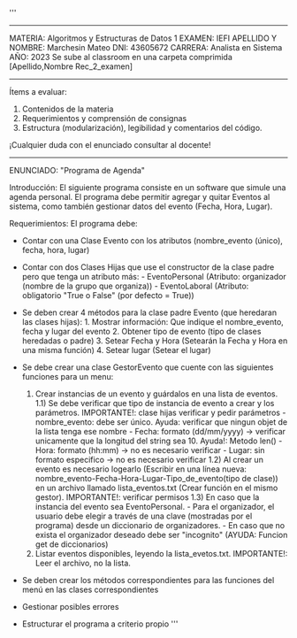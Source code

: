 '''

---

MATERIA: Algoritmos y Estructuras de Datos 1
EXAMEN: IEFI
APELLIDO Y NOMBRE: Marchesin Mateo
DNI: 43605672
CARRERA: Analista en Sistema
AÑO: 2023
Se sube al classroom en una carpeta comprimida [Apellido,Nombre Rec_2_examen]

---

Ítems a evaluar:

1.  Contenidos de la materia
2.  Requerimientos y comprensión de consignas
3.  Estructura (modularización), legibilidad y comentarios del código.

¡Cualquier duda con el enunciado consultar al docente!

---

ENUNCIADO: "Programa de Agenda"

Introducción:
El siguiente programa consiste en un software que simule una agenda personal.
El programa debe permitir agregar y quitar Eventos al sistema, como también gestionar datos del evento (Fecha, Hora, Lugar).

Requerimientos:
El programa debe:

-   Contar con una Clase Evento con los atributos (nombre_evento (único), fecha, hora, lugar)
-   Contar con dos Clases Hijas que use el constructor de la clase padre pero que tenga un atributo más: - EventoPersonal (Atributo: organizador (nombre de la grupo que organiza)) - EventoLaboral (Atributo: obligatorio "True o False" (por defecto = True))
-   Se deben crear 4 métodos para la clase padre Evento (que heredaran las clases hijas): 1. Mostrar información: Que indique el nombre_evento, fecha y lugar del evento 2. Obtener tipo de evento (tipo de clases heredadas o padre) 3. Setear Fecha y Hora (Setearán la Fecha y Hora en una misma función) 4. Setear lugar (Setear el lugar)

-   Se debe crear una clase GestorEvento que cuente con las siguientes funciones para un menu:

    1.  Crear instancias de un evento y guárdalos en una lista de eventos.
        1.1) Se debe verificar que tipo de instancia de evento a crear y los parámetros. IMPORTANTE!: clase hijas verificar y pedir parámetros - nombre_evento: debe ser único. Ayuda: verificar que ningun objet de la lista tenga ese nombre - Fecha: formato (dd/mm/yyyy) -> verificar unicamente que la longitud del string sea 10. Ayuda!: Metodo len() - Hora: formato (hh:mm) -> no es necesario verificar - Lugar: sin formato especifico -> no es necesario verificar
        1.2) Al crear un evento es necesario logearlo (Escribir en una línea nueva: nombre_evento-Fecha-Hora-Lugar-Tipo_de_evento(tipo de clase))
        en un archivo llamado lista_eventos.txt (Crear función en el mismo gestor). IMPORTANTE!: verificar permisos
        1.3) En caso que la instancia del evento sea EventoPersonal. - Para el organizador, el usuario debe elegir a través de una clave (mostradas por el programa)
        desde un diccionario de organizadores. - En caso que no exista el organizador deseado debe ser "incognito" (AYUDA: Funcion get de diccionarios)
    2.  Listar eventos disponibles, leyendo la lista_evetos.txt. IMPORTANTE!: Leer el archivo, no la lista.

-   Se deben crear los métodos correspondientes para las funciones del menú en las clases correspondientes
-   Gestionar posibles errores
-   Estructurar el programa a criterio propio
    '''
